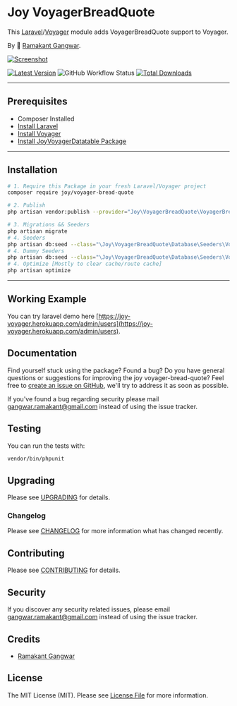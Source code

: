 # Joy VoyagerBreadQuote

This [Laravel](https://laravel.com/)/[Voyager](https://voyager.devdojo.com/) module adds VoyagerBreadQuote support to Voyager.

By 🐼 [Ramakant Gangwar](https://github.com/rxcod9).

[![Screenshot](https://raw.githubusercontent.com/rxcod9/joy-voyager-bread-quote/main/cover.jpg)](https://joy-voyager.herokuapp.com/)

[![Latest Version](https://img.shields.io/github/v/release/rxcod9/joy-voyager-bread-quote?style=flat-square)](https://github.com/rxcod9/joy-voyager-bread-quote/releases)
![GitHub Workflow Status](https://img.shields.io/github/workflow/status/rxcod9/joy-voyager-bread-quote/run-tests?label=tests)
[![Total Downloads](https://img.shields.io/packagist/dt/joy/voyager-bread-quote.svg?style=flat-square)](https://packagist.org/packages/joy/voyager-bread-quote)

---

## Prerequisites

*   Composer Installed
*   [Install Laravel](https://laravel.com/docs/installation)
*   [Install Voyager](https://github.com/the-control-group/voyager)
*   [Install JoyVoyagerDatatable Package](https://github.com/rxcod9/joy-voyager-datatable)

---

## Installation

```bash
# 1. Require this Package in your fresh Laravel/Voyager project
composer require joy/voyager-bread-quote

# 2. Publish
php artisan vendor:publish --provider="Joy\VoyagerBreadQuote\VoyagerBreadQuoteServiceProvider" --force

# 3. Migrations && Seeders
php artisan migrate
# 4. Seeders
php artisan db:seed --class="\Joy\VoyagerBreadQuote\Database\Seeders\VoyagerDatabaseSeeder" --force
# 4. Dummy Seeders
php artisan db:seed --class="\Joy\VoyagerBreadQuote\Database\Seeders\VoyagerDummyDatabaseSeeder" --force
# 4. Optimize [Mostly to clear cache/route cache]
php artisan optimize
```

---


## Working Example

You can try laravel demo here [https://joy-voyager.herokuapp.com/admin/users](https://joy-voyager.herokuapp.com/admin/users).

## Documentation

Find yourself stuck using the package? Found a bug? Do you have general questions or suggestions for improving the joy voyager-bread-quote? Feel free to [create an issue on GitHub](https://github.com/rxcod9/joy-voyager-bread-quote/issues), we'll try to address it as soon as possible.

If you've found a bug regarding security please mail [gangwar.ramakant@gmail.com](mailto:gangwar.ramakant@gmail.com) instead of using the issue tracker.

## Testing

You can run the tests with:

```bash
vendor/bin/phpunit
```

## Upgrading

Please see [UPGRADING](UPGRADING.md) for details.

### Changelog

Please see [CHANGELOG](CHANGELOG.md) for more information what has changed recently.

## Contributing

Please see [CONTRIBUTING](CONTRIBUTING.md) for details.

## Security

If you discover any security related issues, please email [gangwar.ramakant@gmail.com](mailto:gangwar.ramakant@gmail.com) instead of using the issue tracker.

## Credits

- [Ramakant Gangwar](https://github.com/rxcod9)

## License

The MIT License (MIT). Please see [License File](LICENSE.md) for more information.
